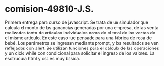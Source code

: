 # comision-49810-J.S.
Primera entrega para curso de javascript.
Se trata de un simulador que calcula el monto de las ganancias generadas por una empresa, de las venta realizadas tanto de artículos individuales como de el total de las ventas de el mismo artículo.
En este caso fue pensado para una fábrica de ropa de bebé.
Los parámetros se ingresan mediante prompt, y los resultados se ven reflejados con alert.
Se utilizan funciones para el cálculo de las operaciones y un ciclo while con condicional para solicitar el ingreso de los valores.
La esctrucura html y css es muy básica.
